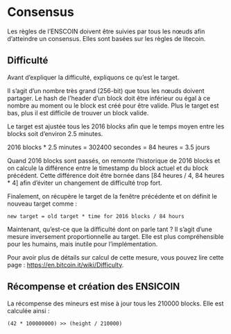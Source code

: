 # Consensus

Les règles de l’ENSCOIN doivent être suivies par tous les nœuds afin d’atteindre un consensus. Elles sont basées sur les règles de litecoin.

## Difficulté

Avant d’expliquer la difficulté, expliquons ce qu’est le target.

Il s’agit d’un nombre très grand (256-bit) que tous les nœuds doivent partager. Le hash de l’header d’un block doit être inférieur ou égal à ce nombre au moment ou le block est créé pour être valide. Plus le target est bas, plus il est difficile de trouver un block valide.

Le target est ajustée tous les 2016 blocks afin que le temps moyen entre les blocks soit d’environ 2.5 minutes.

2016 blocks * 2.5 minutes = 302400 secondes = 84 heures = 3.5 jours

Quand 2016 blocks sont passés, on remonte l’historique de 2016 blocks et on calcule la différence entre le timestamp du block actuel et du block précédent. Cette différence doit être bornée dans [84 heures / 4, 84 heures * 4] afin d’éviter un changement de difficulté trop fort.

Finalement, on récupère le target de la fenêtre précédente et on définit le nouveau target comme :

```
new target = old target * time for 2016 blocks / 84 hours
```

Maintenant, qu’est-ce que la difficulté dont on parle tant ? Il s’agit d’une mesure inversement proportionnelle au target. Elle est plus compréhensible pour les humains, mais inutile pour l’implémentation.

Pour avoir plus de détails sur calcul de cette mesure, vous pouvez lire cette page : https://en.bitcoin.it/wiki/Difficulty.

## Récompense et création des ENSICOIN

La récompense des mineurs est mise à jour tous les 210000 blocks. Elle est calculée ainsi :

```
(42 * 100000000) >> (height / 210000)
```
